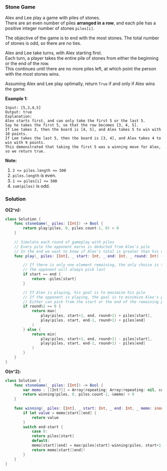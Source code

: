 
### Stone Game

Alex and Lee play a game with piles of stones.</br>
There are an even number of piles __arranged in a row__, and each pile has a positive integer number of stones `piles[i]`.

The objective of the game is to end with the most stones.  The total number of stones is odd, so there are no ties.

Alex and Lee take turns, with Alex starting first.</br>
Each turn, a player takes the entire pile of stones from either the beginning or the end of the row.</br>
This continues until there are no more piles left, at which point the person with the most stones wins.

Assuming Alex and Lee play optimally, return `True` if and only if Alex wins the game.

__Example 1:__
```
Input: [5,3,4,5]
Output: true
Explanation: 
Alex starts first, and can only take the first 5 or the last 5.
Say he takes the first 5, so that the row becomes [3, 4, 5].
If Lee takes 3, then the board is [4, 5], and Alex takes 5 to win with 10 points.
If Lee takes the last 5, then the board is [3, 4], and Alex takes 4 to win with 9 points.
This demonstrated that taking the first 5 was a winning move for Alex, so we return true.
```

__Note:__
1. `2 <= piles.length <= 500`
2. `piles.length` is even.
3. `1 <= piles[i] <= 500`
4. `sum(piles)` is odd.

### Solution
__O(2^n):__
```Swift
class Solution {
    func stoneGame(_ piles: [Int]) -> Bool {
        return play(piles, 0, piles.count-1, 0) > 0
    }
    
    // Simulate each round of gameplay with piles
    // Every pile the opponent earns is deducted from Alex's pile
    // In the end we want to know if Alex's total is greater than his opponent's (ie, result > 0)
    func play(_ piles: [Int], _ start: Int, _ end: Int, _ round: Int) -> Int {

        // If there is only one element remaining, the only choice is to pick the element
        // The opponent will always pick last
        if start == end {
            return -piles[start]
        }

        // If Alex is playing, his goal is to maximize his pile
        // If the opponent is playing, the goal is to minimize Alex's pile
        // Either can pick from the start or the end of the remaining pile
        if round%2 == 0 {
            return max(
                play(piles, start+1, end, round+1) + piles[start],
                play(piles, start, end-1, round+1) + piles[end]
            )
        } else {
            return min(
                play(piles, start+1, end, round+1) - piles[start],
                play(piles, start, end-1, round+1) - piles[end]
            )
        }
    }
}
```
__O(n^2):__
```Swift
class Solution {
    func stoneGame(_ piles: [Int]) -> Bool {
        var memo : [[Int?]] = Array(repeating: Array(repeating: nil, count: piles.count), count: piles.count)
        return winning(piles, 0, piles.count-1, &memo) > 0
    }
    
    func winning(_ piles: [Int], _ start: Int, _ end: Int, _ memo: inout [[Int?]]) -> Int {
        if let value = memo[start][end] {
            return value
        }
        switch end-start {
            case 0:
            return piles[start]
            default:
            memo[start][end] = max(piles[start]-winning(piles, start+1, end, &memo), piles[end]-winning(piles, start, end-1, &memo))
            return memo[start][end]!
        }
    }
}
```